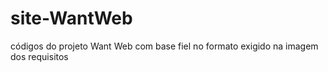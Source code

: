 # site-WantWeb
códigos do projeto Want Web com base fiel no formato exigido na imagem dos requisitos
